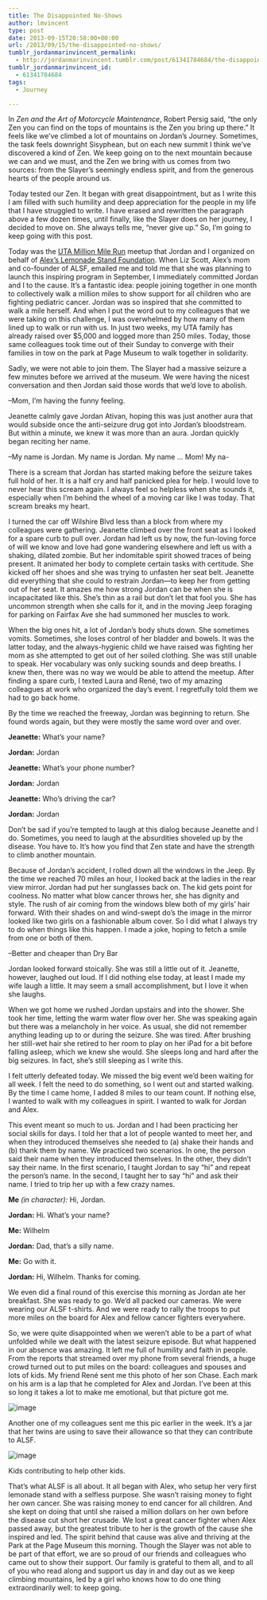 ```yaml
---
title: The Disappointed No-Shows
author: lmvincent
type: post
date: 2013-09-15T20:58:00+00:00
url: /2013/09/15/the-disappointed-no-shows/
tumblr_jordanmarinvincent_permalink:
  - http://jordanmarinvincent.tumblr.com/post/61341784684/the-disappointed-no-shows
tumblr_jordanmarinvincent_id:
  - 61341784684
tags:
  - Journey

---
```

In _Zen and the Art of Motorcycle Maintenance_, Robert Persig said, “the only Zen you can find on the tops of mountains is the Zen you bring up there.” It feels like we’ve climbed a lot of mountains on Jordan’s Journey. Sometimes, the task feels downright Sisyphean, but on each new summit I think we’ve discovered a kind of Zen. We keep going on to the next mountain because we can and we must, and the Zen we bring with us comes from two sources: from the Slayer’s seemingly endless spirit, and from the generous hearts of the people around us.

Today tested our Zen. It began with great disappointment, but as I write this I am filled with such humility and deep appreciation for the people in my life that I have struggled to write. I have erased and rewritten the paragraph above a few dozen times, until finally, like the Slayer does on her journey, I decided to move on. She always tells me, “never give up.” So, I’m going to keep going with this post.<!--more-->

<!-- more -->

Today was the <a title="UTA Million Mile Run Fundraising Page" href="http://www.alexslemonade.org/mypage/116014" target="_blank" rel="noopener">UTA Million Mile Run</a> meetup that Jordan and I organized on behalf of <a title="Alex's Lemonade Stand Foundation (ALSF)" href="http://alexslemonade.org" target="_blank" rel="noopener">Alex’s Lemonade Stand Foundation</a>. When Liz Scott, Alex’s mom and co-founder of ALSF, emailed me and told me that she was planning to launch this inspiring program in September, I immediately committed Jordan and I to the cause. It’s a fantastic idea: people joining together in one month to collectively walk a million miles to show support for all children who are fighting pediatric cancer. Jordan was so inspired that she committed to walk a mile herself. And when I put the word out to my colleagues that we were taking on this challenge, I was overwhelmed by how many of them lined up to walk or run with us. In just two weeks, my UTA family has already raised over $5,000 and logged more than 250 miles. Today, those same colleagues took time out of their Sunday to converge with their families in tow on the park at Page Museum to walk together in solidarity.

Sadly, we were not able to join them. The Slayer had a massive seizure a few minutes before we arrived at the museum. We were having the nicest conversation and then Jordan said those words that we’d love to abolish.

–Mom, I’m having the funny feeling.

Jeanette calmly gave Jordan Ativan, hoping this was just another aura that would subside once the anti-seizure drug got into Jordan’s bloodstream. But within a minute, we knew it was more than an aura. Jordan quickly began reciting her name.

–My name is Jordan. My name is Jordan. My name … Mom! My na-

There is a scream that Jordan has started making before the seizure takes full hold of her. It is a half cry and half panicked plea for help. I would love to never hear this scream again. I always feel so helpless when she sounds it, especially when I’m behind the wheel of a moving car like I was today. That scream breaks my heart.

I turned the car off Wilshire Blvd less than a block from where my colleagues were gathering. Jeanette climbed over the front seat as I looked for a spare curb to pull over. Jordan had left us by now, the fun-loving force of will we know and love had gone wandering elsewhere and left us with a shaking, dilated zombie. But her indomitable spirit showed traces of being present. It animated her body to complete certain tasks with certitude. She kicked off her shoes and she was trying to unfasten her seat belt. Jeanette did everything that she could to restrain Jordan—to keep her from getting out of her seat. It amazes me how strong Jordan can be when she is incapacitated like this. She’s thin as a rail but don’t let that fool you. She has uncommon strength when she calls for it, and in the moving Jeep foraging for parking on Fairfax Ave she had summoned her muscles to work.

When the big ones hit, a lot of Jordan’s body shuts down. She sometimes vomits. Sometimes, she loses control of her bladder and bowels. It was the latter today, and the always-hygienic child we have raised was fighting her mom as she attempted to get out of her soiled clothing. She was still unable to speak. Her vocabulary was only sucking sounds and deep breaths. I knew then, there was no way we would be able to attend the meetup. After finding a spare curb, I texted Laura and René, two of my amazing colleagues at work who organized the day’s event. I regretfully told them we had to go back home.

By the time we reached the freeway, Jordan was beginning to return. She found words again, but they were mostly the same word over and over.

**Jeanette:** What’s your name?

**Jordan:** Jordan

**Jeanette:** What’s your phone number?

**Jordan:** Jordan

**Jeanette:** Who’s driving the car?

**Jordan:** Jordan

Don’t be sad if you’re tempted to laugh at this dialog because Jeanette and I do. Sometimes, you need to laugh at the absurdities shoveled up by the disease. You have to. It’s how you find that Zen state and have the strength to climb another mountain.

Because of Jordan’s accident, I rolled down all the windows in the Jeep. By the time we reached 70 miles an hour, I looked back at the ladies in the rear view mirror. Jordan had put her sunglasses back on. The kid gets point for coolness. No matter what blow cancer throws her, she has dignity and style. The rush of air coming from the windows blew both of my girls’ hair forward. With their shades on and wind-swept do’s the image in the mirror looked like two girls on a fashionable album cover. So I did what I always try to do when things like this happen. I made a joke, hoping to fetch a smile from one or both of them.

–Better and cheaper than Dry Bar

Jordan looked forward stoically. She was still a little out of it. Jeanette, however, laughed out loud. If I did nothing else today, at least I made my wife laugh a little. It may seem a small accomplishment, but I love it when she laughs.

When we got home we rushed Jordan upstairs and into the shower. She took her time, letting the warm water flow over her. She was speaking again but there was a melancholy in her voice. As usual, she did not remember anything leading up to or during the seizure. She was tired. After brushing her still-wet hair she retired to her room to play on her iPad for a bit before falling asleep, which we knew she would. She sleeps long and hard after the big seizures. In fact, she’s still sleeping as I write this.

I felt utterly defeated today. We missed the big event we’d been waiting for all week. I felt the need to do something, so I went out and started walking. By the time I came home, I added 8 miles to our team count. If nothing else, I wanted to walk with my colleagues in spirit. I wanted to walk for Jordan and Alex.

This event meant so much to us. Jordan and I had been practicing her social skills for days. I told her that a lot of people wanted to meet her, and when they introduced themselves she needed to (a) shake their hands and (b) thank them by name. We practiced two scenarios. In one, the person said their name when they introduced themselves. In the other, they didn’t say their name. In the first scenario, I taught Jordan to say “hi” and repeat the person’s name. In the second, I taught her to say “hi” and ask their name. I tried to trip her up with a few crazy names.

**Me** _(in character):_ Hi, Jordan.

**Jordan:** Hi. What’s your name?

**Me:** Wilhelm

**Jordan:** Dad, that’s a silly name.

**Me:** Go with it.

**Jordan:** Hi, Wilhelm. Thanks for coming.

We even did a final round of this exercise this morning as Jordan ate her breakfast. She was ready to go. We’d all packed our cameras. We were wearing our ALSF t-shirts. And we were ready to rally the troops to put more miles on the board for Alex and fellow cancer fighters everywhere.

So, we were quite disappointed when we weren’t able to be a part of what unfolded while we dealt with the latest seizure episode. But what happened in our absence was amazing. It left me full of humility and faith in people. From the reports that streamed over my phone from several friends, a huge crowd turned out to put miles on the board: colleagues and spouses and lots of kids. My friend René sent me this photo of her son Chase. Each mark on his arm is a lap that he completed for Alex and Jordan. I’ve been at this so long it takes a lot to make me emotional, but that picture got me.

![image][1] 

Another one of my colleagues sent me this pic earlier in the week. It’s a jar that her twins are using to save their allowance so that they can contribute to ALSF.

![image][2] 

Kids contributing to help other kids.

That’s what ALSF is all about. It all began with Alex, who setup her very first lemonade stand with a selfless purpose. She wasn’t raising money to fight her own cancer. She was raising money to end cancer for all children. And she kept on doing that until she raised a million dollars on her own before the disease cut short her crusade. We lost a great cancer fighter when Alex passed away, but the greatest tribute to her is the growth of the cause she inspired and led. The spirit behind that cause was alive and thriving at the Park at the Page Museum this morning. Though the Slayer was not able to be part of that effort, we are so proud of our friends and colleagues who came out to show their support. Our family is grateful to them all, and to all of you who read along and support us day in and day out as we keep climbing mountains, led by a girl who knows how to do one thing extraordinarily well: to keep going.

 [1]: http://media.tumblr.com/3717f019850a53d5a41f63240efbc12a/tumblr_inline_mt6q1lAzAp1r5aaue.jpg
 [2]: http://media.tumblr.com/53172ddfeb90adbdaf7073add14f0a55/tumblr_inline_mt6q5aUJM61r5aaue.jpg
